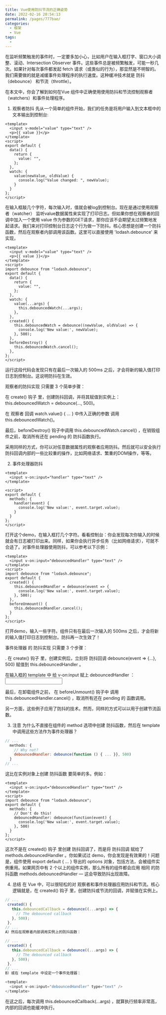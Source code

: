 ```yaml
---
title: Vue使用防抖节流的正确姿势
date: 2022-02-16 20:54:13
permalink: /pages/777bae/
categories:
  - 框架
  - Vue
tags:
  - 
---
```


在监听频繁触发的事件时，一定要多加小心，比如用户在输入框打字、窗口大小调整、滚动、Intersection Observer 事件。这些事件总是被频繁触发，可能一秒几次。如果针对每次事件都发起 fetch 请求（或类似的行为），那显然是不明智的。我们需要做的就是减缓事件处理程序的执行速度。这种缓冲技术就是 防抖（debounce） 和节流（throttle）。

在本文中，你会了解到如何在Vue 组件中正确使用使用防抖和节流控制观察者（watchers）和事件处理程序。

1. 观察者防抖
先从一个简单的组件开始，我们的任务是将用户输入到文本框中的文本输出到控制台:

```vue
<template>
  <input v-model="value" type="text" />
  <p>{{ value }}</p>
</template>
<script>
export default {
  data() {
    return {
      value: "",
    };
  },
  watch: {
    value(newValue, oldValue) {
      console.log("Value changed: ", newValue);
    }
  }
};
</script>
```

在输入框敲几个字符，每次输入时，值就会被log到控制台。现在是通过使用观察者（watcher） 监听value数据属性来实现了打印日志。但如果你想在观察者的回调中加入一个使用 value 作为参数的GET请求，那你应该不会期望太过频繁地发起请求。我们来对打印控制台日志这个行为做一下防抖。核心思想是创建一个防抖函数，然后在观察者内部调用该函数。这里可以直接使用 'lodash.debounce' 来实现，

```vue
<template>
  <input v-model="value" type="text" />
  <p>{{ value }}</p>
</template>
<script>
import debounce from "lodash.debounce";
export default {
  data() {
    return {
      value: "",
    };
  },
  watch: {
    value(...args) {
      this.debouncedWatch(...args);
    },
  },
  created() {
    this.debouncedWatch = debounce((newValue, oldValue) => {
      console.log('New value:', newValue);
    }, 500);
  },
  beforeDestroy() {
    this.debouncedWatch.cancel();
  },
};
</script>
```

运行这段代码会发现只有在最后一次输入的 500ms 之后，才会将新的输入值打印日志到控制台。这说明防抖在生效。

观察者的防抖实现 只需要 3 个简单步骤：

在 create() 钩子 里，创建防抖回调，并将其赋值到实例上：this.debouncedWatch = debounce(..., 500)。

在 观察者 回调 watch.value() { ... } 中传入正确的参数 调用 this.debouncedWatch()。

最后，beforeDestroy() 钩子中调用 this.debouncedWatch.cancel() ，在销毁组件之前，取消所有还在 pending 的 防抖函数执行。

采用同样的方式，你可以对任意数据属性的观察者应用防抖。然后就可以安全执行防抖回调内部的一些比较重的操作，比如网络请求、繁重的DOM操作，等等。

2. 事件处理器防抖

```vue
<template>
  <input v-on:input="handler" type="text" />
</template>

<script>
export default {
  methods: {
    handler(event) {
      console.log('New value:', event.target.value);
    }
  }
};
</script>
```

打开这个demo，在输入框打几个字符。看看控制台：你会发现每次你输入的时候就会有日志被打印出来。同样，如果你会执行异步任务（比如网络请求），可就不合适了。对事件处理器使用防抖，可以参考以下示例：

```vue
<template>
  <input v-on:input="debouncedHandler" type="text" />
</template>
<script>
import debounce from "lodash.debounce";
export default {
  created() {
    this.debouncedHandler = debounce(event => {
      console.log('New value:', event.target.value);
    }, 500);
  },
  beforeUnmount() {
    this.debouncedHandler.cancel();
  }
};
</script>
```

打开demo，输入一些字符。组件只有在最后一次输入的 500ms 之后，才会将新的输入值打印日志到控制台。防抖再一次生效了！

事件处理器 的 防抖实现 只需要 3 个步骤：

. 在 create() 钩子 里，创建实例后，立刻将 防抖回调 debounce(event => {...}, 500) 赋值到 this.debouncedHandler 。

在输入框的 template 中 给 v-on:input 赋上 debouncedHandler ：<input v-on:input="debouncedHandler" type="text" />

最后，在卸载组件之前， 在 beforeUnmount() 钩子中 调用 this.debouncedHandler.cancel() ，取消所有还在 pending 的 函数调用。

另一方面，这些例子应用了防抖的技术。然而，同样的方式可以以用于创建节流函数。

3. 注意
为什么不直接在组件的 method 选项中创建 防抖函数，然后在 template 中调用这些方法作为事件处理器？

```js
// ...
  methods: {
    // Why not?
    debouncedHandler: debounce(function () { ... }}, 500)
  }
// ...
```

这比在实例对象上创建 防抖函数 要简单的多。例如：

```vue
<template>
  <input v-on:input="debouncedHandler" type="text" />
</template>
<script>
import debounce from "lodash.debounce";
export default {
  methods: {
    // Don't do this!
    debouncedHandler: debounce(function(event) {
      console.log('New value:', event.target.value);
    }, 500)
  }
};
</script>
```

这次不是在 created() 钩子 里创建 防抖回调了，而是将 防抖回调 赋给了 methods.debouncedHandler 。你如果试过 demo，你会发现是有效果的！问题是，组件使用 export default { ... } 导出的 options 对象，包括方法，会被组件实例重用。如果网页中有 2 个以上的组件实例，那么所有的组件都会应用 相同 的防抖函数 methods.debouncedHandler — 这会导致防抖出现故障。

4. 总结
在 Vue 中，可以很轻松的对 观察者和事件处理器应用防抖和节流。核心逻辑就是，在 created() 钩子 里，创建防抖或节流的回调，并赋值在实例上。

```js
// ...
 created() {
   this.debouncedCallback = debounce((...args) => {
     // The debounced callback
   }, 500);
 },
// ...
A）然后在观察者内部调用实例上的防抖函数：

// ...
 created() {
   this.debouncedCallback = debounce((...args) => {
     // The debounced callback
   }, 500);
 },
// ...
B）或在 template 中设定一个事件处理器：

<template>
  <input v-on:input="debouncedHandler" type="text" />
</template>
```

在这之后，每次调用 this.debouncedCallback(...args) ，就算执行频率非常高，内部的回调也能缓冲执行。
